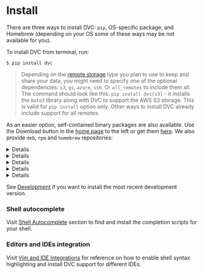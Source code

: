 # Install

There are three ways to install DVC: `pip`, OS-specific package, and Homebrew
(depending on your OS some of these ways may be not available for you).

To install DVC from terminal, run:

```dvc
$ pip install dvc
```

> Depending on the [remote storage](/doc/commands-reference/remote) type you
plan to use to keep and share your data, you might need to specify one of the
optional dependencies: `s3`, `gs`, `azure`, `ssh`. Or `all_remotes` to include
them all. The command should look like this: `pip install dvc[s3]` - it installs
the `boto3` library along with DVC to support the AWS S3 storage. This is valid
for `pip install` option only. Other ways to install DVC already include support
for all remotes.

As an easier option, self-contained binary packages are also available. Use the
Download button in the [home page](https://dvc.org/) to the left or get them
[here](https://github.com/iterative/dvc/releases/). We also provide `deb`, `rpm`
and `homebrew` repositories:

<details>

### Expand to install from deb repository (Ubuntu, Debian)

```dvc
$ sudo wget https://dvc.org/deb/dvc.list -O /etc/apt/sources.list.d/dvc.list
$ sudo apt-get update
$ sudo apt-get install dvc
```

</details>


<details>

### Expand to install from rpm repository (Fedora, CentOS)

```dvc
$ sudo wget https://dvc.org/rpm/dvc.repo -O /etc/yum.repos.d/dvc.repo
$ sudo yum update
$ sudo yum install dvc
```

</details>


<details>

### Expand to install via Homebrew (Mac OS)

```dvc
$ brew install iterative/homebrew-dvc/dvc
```
or:

```dvc
$ brew cask install iterative/homebrew-dvc/dvc
```

</details>

<details>

### Expand to install from pkg installer (Mac OS)

Click the `Download` button on the main page and download `.pkg` to install
it. Alternatively, you can always find the latest version of this installer
[here](https://github.com/iterative/dvc/releases).

</details>

<details>

### Expand to install using installer (Windows)

If you have any problems with `pip install`, click the `Download` button on
the main page and download `.exe` to install DVC. Alternatively, you can
always find the latest version of this binary installer here:
[here](https://github.com/iterative/dvc/releases).

</details>

See [Development](/doc/user-guide/development) if you want to install the most
recent development version.


### Shell autocomplete

Visit [Shell Autocomplete](/doc/user-guide/autocomplete) section to find and
install the completion scripts for your shell.

### Editors and IDEs integration

Visit [Vim and IDE Integrations](/doc/user-guide/plugins) for reference on how
to enable shell syntax highlighting and install DVC support for different IDEs.
